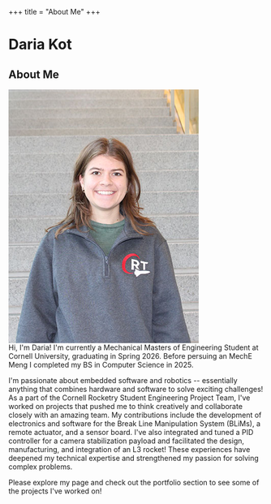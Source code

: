 +++
title = "About Me" 
+++
                                  

# Daria Kot

## About Me
<img src="/files/Daria.jpg#no-hover#start" alt="Picture of Daria" style="display:block;">
Hi, I'm Daria! I'm currently a Mechanical Masters of Engineering Student at Cornell University, graduating in Spring 2026. Before persuing an MechE Meng I completed my BS in Computer Science in 2025.

I'm passionate about embedded software and robotics -- essentially anything that combines hardware and software to solve exciting challenges! As a part of the Cornell Rocketry Student Engineering Project Team, I've worked on projects that pushed me to think creatively and collaborate closely with an amazing team. My contributions include the development of electronics and software for the Break Line Manipulation System (BLiMs), a remote actuator, and a sensor board. I've also integrated and tuned a PID controller for a camera stabilization payload and facilitated the design, manufacturing, and integration of an L3 rocket! These experiences have deepened my technical expertise and strengthened my passion for solving complex problems.

Please explore my page and check out the portfolio section to see some of the projects I've worked on!


